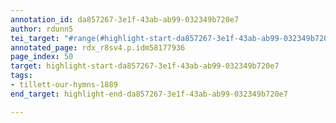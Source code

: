 ```yaml
---
annotation_id: da857267-3e1f-43ab-ab99-032349b720e7
author: rdunn5
tei_target: "#range(#highlight-start-da857267-3e1f-43ab-ab99-032349b720e7, #highlight-end-da857267-3e1f-43ab-ab99-032349b720e7)"
annotated_page: rdx_r8sv4.p.idm58177936
page_index: 50
target: highlight-start-da857267-3e1f-43ab-ab99-032349b720e7
tags:
- tillett-our-hymns-1889
end_target: highlight-end-da857267-3e1f-43ab-ab99-032349b720e7

---
```

